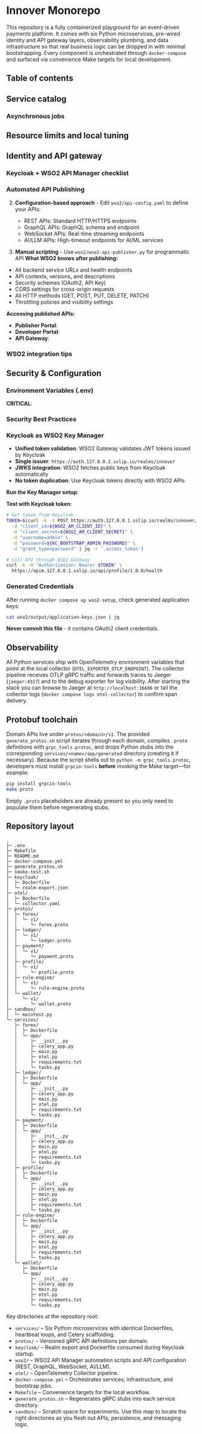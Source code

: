 # Innover Monorepo

This repository is a fully containerized playground for an event-driven payments platform. It comes with six Python microservices, pre-wired identity and API gateway layers, observability plumbing, and data infrastructure so that real business logic can be dropped in with minimal bootstrapping. Every component is orchestrated through `docker-compose` and surfaced via convenience Make targets for local development.

## Table of contents

## Service catalog


### Asynchronous jobs


## Resource limits and local tuning

## Identity and API gateway

### Keycloak + WSO2 API Manager checklist


### Automated API Publishing

2. **Configuration-based approach** - Edit `wso2/api-config.yaml` to define your APIs:
   - REST APIs: Standard HTTP/HTTPS endpoints
   - GraphQL APIs: GraphQL schema and endpoint
   - WebSocket APIs: Real-time streaming endpoints
   - AI/LLM APIs: High-timeout endpoints for AI/ML services

3. **Manual scripting** - Use `wso2/wso2-api-publisher.py` for programmatic API 
**What WSO2 knows after publishing:**
- All backend service URLs and health endpoints
- API contexts, versions, and descriptions
- Security schemes (OAuth2, API Key)
- CORS settings for cross-origin requests
- All HTTP methods (GET, POST, PUT, DELETE, PATCH)
- Throttling policies and visibility settings

**Accessing published APIs:**
- **Publisher Portal**: 
- **Developer Portal**: 
- **API Gateway**: 

### WSO2 integration tips

## Security & Configuration

### Environment Variables (.env)
**CRITICAL**: 

### Security Best Practices

### Keycloak as WSO2 Key Manager

- **Unified token validation**: WSO2 Gateway validates JWT tokens issued by Keycloak
- **Single issuer**: `https://auth.127.0.0.1.sslip.io/realms/innover`
- **JWKS integration**: WSO2 fetches public keys from Keycloak automatically
- **No token duplication**: Use Keycloak tokens directly with WSO2 APIs

**Run the Key Manager setup**:

**Test with Keycloak token**:
```bash
# Get token from Keycloak
TOKEN=$(curl -k -X POST https://auth.127.0.0.1.sslip.io/realms/innover/protocol/openid-connect/token \
  -d "client_id=${WSO2_AM_CLIENT_ID}" \
  -d "client_secret=${WSO2_AM_CLIENT_SECRET}" \
  -d "username=admin" \
  -d "password=${KC_BOOTSTRAP_ADMIN_PASSWORD}" \
  -d "grant_type=password" | jq -r '.access_token')

# Call API through WSO2 Gateway
curl -k -H "Authorization: Bearer $TOKEN" \
  https://apim.127.0.0.1.sslip.io/api/profile/1.0.0/health
```

### Generated Credentials

After running `docker compose up wso2-setup`, check generated application keys:
```bash
cat wso2/output/application-keys.json | jq
```

**Never commit this file** - it contains OAuth2 client credentials.

## Observability
All Python services ship with OpenTelemetry environment variables that point at the local collector (`OTEL_EXPORTER_OTLP_ENDPOINT`). The collector pipeline receives OTLP gRPC traffic and forwards traces to Jaeger (`jaeger:4317`) and to the debug exporter for log visibility. After starting the stack you can browse to Jaeger at `http://localhost:16686` or tail the collector logs (`docker compose logs otel-collector`) to confirm span delivery.

## Protobuf toolchain
Domain APIs live under `protos/<domain>/v1`. The provided `generate_protos.sh` script iterates through each domain, compiles `.proto` definitions with `grpc_tools.protoc`, and drops Python stubs into the corresponding `services/<name>/app/generated` directory (creating it if necessary). Because the script shells out to `python -m grpc_tools.protoc`, developers must install `grpcio-tools` **before** invoking the Make target—for example:

```bash
pip install grpcio-tools
make proto
```

Empty `.proto` placeholders are already present so you only need to populate them before regenerating stubs.

## Repository layout
```
.
├─ .env
├─ Makefile
├─ README.md
├─ docker-compose.yml
├─ generate_protos.sh
├─ smoke-test.sh
├─ keycloak/
│  ├─ Dockerfile
│  └─ realm-export.json
├─ otel/
│  ├─ Dockerfile
│  └─ collector.yaml
├─ protos/
│  ├─ forex/
│  │  └─ v1/
│  │     └─ forex.proto
│  ├─ ledger/
│  │  └─ v1/
│  │     └─ ledger.proto
│  ├─ payment/
│  │  └─ v1/
│  │     └─ payment.proto
│  ├─ profile/
│  │  └─ v1/
│  │     └─ profile.proto
│  ├─ rule-engine/
│  │  └─ v1/
│  │     └─ rule-engine.proto
│  └─ wallet/
│     └─ v1/
│        └─ wallet.proto
├─ sandbox/
│  └─ maintest.py
└─ services/
   ├─ forex/
   │  ├─ Dockerfile
   │  └─ app/
   │     ├─ __init__.py
   │     ├─ celery_app.py
   │     ├─ main.py
   │     ├─ otel.py
   │     ├─ requirements.txt
   │     └─ tasks.py
   ├─ ledger/
   │  ├─ Dockerfile
   │  └─ app/
   │     ├─ __init__.py
   │     ├─ celery_app.py
   │     ├─ main.py
   │     ├─ otel.py
   │     ├─ requirements.txt
   │     └─ tasks.py
   ├─ payment/
   │  ├─ Dockerfile
   │  └─ app/
   │     ├─ __init__.py
   │     ├─ celery_app.py
   │     ├─ main.py
   │     ├─ otel.py
   │     ├─ requirements.txt
   │     └─ tasks.py
   ├─ profile/
   │  ├─ Dockerfile
   │  └─ app/
   │     ├─ __init__.py
   │     ├─ celery_app.py
   │     ├─ main.py
   │     ├─ otel.py
   │     ├─ requirements.txt
   │     └─ tasks.py
   ├─ rule-engine/
   │  ├─ Dockerfile
   │  └─ app/
   │     ├─ __init__.py
   │     ├─ celery_app.py
   │     ├─ main.py
   │     ├─ otel.py
   │     ├─ requirements.txt
   │     └─ tasks.py
   └─ wallet/
      ├─ Dockerfile
      └─ app/
         ├─ __init__.py
         ├─ celery_app.py
         ├─ main.py
         ├─ otel.py
         ├─ requirements.txt
         └─ tasks.py
```

Key directories at the repository root:

- `services/` – Six Python microservices with identical Dockerfiles, heartbeat loops, and Celery scaffolding.
- `protos/` – Versioned gRPC API definitions per domain.
- `keycloak/` – Realm export and Dockerfile consumed during Keycloak startup.
- `wso2/` – WSO2 API Manager automation scripts and API configuration (REST, GraphQL, WebSocket, AI/LLM).
- `otel/` – OpenTelemetry Collector pipeline.
- `docker-compose.yml` – Orchestrates services, infrastructure, and bootstrap jobs.
- `Makefile` – Convenience targets for the local workflow.
- `generate_protos.sh` – Regenerates gRPC stubs into each service directory.
- `sandbox/` – Scratch space for experiments.
Use this map to locate the right directories as you flesh out APIs, persistence, and messaging logic.
